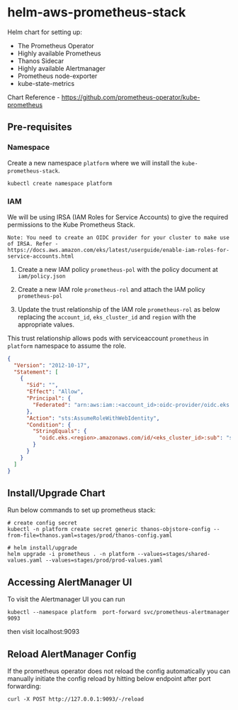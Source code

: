 # helm-aws-prometheus-stack

Helm chart for setting up:
- The Prometheus Operator
- Highly available Prometheus
- Thanos Sidecar
- Highly available Alertmanager
- Prometheus node-exporter
- kube-state-metrics

Chart Reference - https://github.com/prometheus-operator/kube-prometheus

## Pre-requisites

### Namespace

Create a new namespace `platform` where we will install the `kube-prometheus-stack`.

```bash
kubectl create namespace platform
```

### IAM

We will be using IRSA (IAM Roles for Service Accounts) to give the required permissions to the Kube Prometheus Stack.

`Note: You need to create an OIDC provider for your cluster to make use of IRSA. Refer - https://docs.aws.amazon.com/eks/latest/userguide/enable-iam-roles-for-service-accounts.html`

1. Create a new IAM policy `prometheus-pol` with the policy document at `iam/policy.json`

2. Create a new IAM role `prometheus-rol` and attach the IAM policy `prometheus-pol`

3. Update the trust relationship of the IAM role `prometheus-rol` as below replacing the `account_id`, `eks_cluster_id` and `region` with the appropriate values.

This trust relationship allows pods with serviceaccount `prometheus` in `platform` namespace to assume the role.

```json
{
  "Version": "2012-10-17",
  "Statement": [
    {
      "Sid": "",
      "Effect": "Allow",
      "Principal": {
        "Federated": "arn:aws:iam::<account_id>:oidc-provider/oidc.eks.us-east-1.amazonaws.com/id/<eks_cluster_id>"
      },
      "Action": "sts:AssumeRoleWithWebIdentity",
      "Condition": {
        "StringEquals": {
          "oidc.eks.<region>.amazonaws.com/id/<eks_cluster_id>:sub": "system:serviceaccount:platform:prometheus"
        }
      }
    }
  ]
}
```

## Install/Upgrade Chart

Run below commands to set up prometheus stack:

```
# create config secret
kubectl -n platform create secret generic thanos-objstore-config --from-file=thanos.yaml=stages/prod/thanos-config.yaml

# helm install/upgrade
helm upgrade -i prometheus . -n platform --values=stages/shared-values.yaml --values=stages/prod/prod-values.yaml
```

## Accessing AlertManager UI

To visit the Alertmanager UI you can run

```
kubectl --namespace platform  port-forward svc/prometheus-alertmanager 9093
```

then visit localhost:9093

## Reload AlertManager Config

If the prometheus operator does not reload the config automatically you can manually initiate the config reload by hitting below endpoint after port forwarding:

```
curl -X POST http://127.0.0.1:9093/-/reload
```
